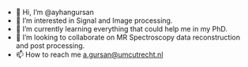 - 👋 Hi, I’m @ayhangursan
- 👀 I’m interested in Signal and Image processing. 
- 🌱 I’m currently learning everything that could help me in my PhD. 
- 💞️ I’m looking to collaborate on MR Spectroscopy data reconstruction and post processing.
- 📫 How to reach me a.gursan@umcutrecht.nl

<!---
ayhangursan/ayhangursan is a ✨ special ✨ repository because its `README.md` (this file) appears on your GitHub profile.
You can click the Preview link to take a look at your changes.
--->
